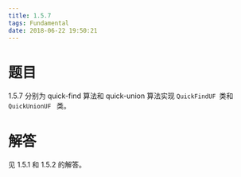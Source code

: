 ```yaml
---
title: 1.5.7
tags: Fundamental
date: 2018-06-22 19:50:21
---
```


# 题目

1.5.7
分别为 quick-find 算法和 quick-union 算法实现 `QuickFindUF `类和  `QuickUnionUF ` 类。

# 解答

见 1.5.1 和 1.5.2 的解答。